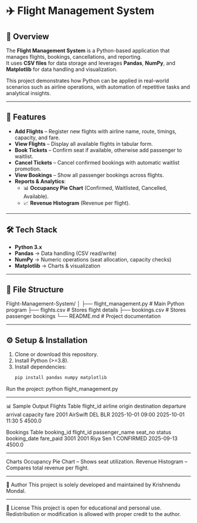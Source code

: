 # ✈️ Flight Management System

## 📌 Overview
The **Flight Management System** is a Python-based application that manages flights, bookings, cancellations, and reporting.  
It uses **CSV files** for data storage and leverages **Pandas**, **NumPy**, and **Matplotlib** for data handling and visualization.  

This project demonstrates how Python can be applied in real-world scenarios such as airline operations, with automation of repetitive tasks and analytical insights.  

---

## 🚀 Features
- **Add Flights** – Register new flights with airline name, route, timings, capacity, and fare.  
- **View Flights** – Display all available flights in tabular form.  
- **Book Tickets** – Confirm seat if available, otherwise add passenger to waitlist.  
- **Cancel Tickets** – Cancel confirmed bookings with automatic waitlist promotion.  
- **View Bookings** – Show all passenger bookings across flights.  
- **Reports & Analytics**:  
  - 📊 **Occupancy Pie Chart** (Confirmed, Waitlisted, Cancelled, Available).  
  - 📈 **Revenue Histogram** (Revenue per flight).  

---

## 🛠️ Tech Stack
- **Python 3.x**  
- **Pandas** → Data handling (CSV read/write)  
- **NumPy** → Numeric operations (seat allocation, capacity checks)  
- **Matplotlib** → Charts & visualization  

---

## 📂 File Structure
Flight-Management-System/
│
├── flight_management.py # Main Python program
├── flights.csv # Stores flight details
├── bookings.csv # Stores passenger bookings
└── README.md # Project documentation

---

## ⚙️ Setup & Installation
1. Clone or download this repository.  
2. Install Python (>=3.8).  
3. Install dependencies:
   ```bash
   pip install pandas numpy matplotlib
Run the project:
python flight_management.py

---

📊 Sample Output
Flights Table
 flight_id  airline   origin destination   departure         arrival     capacity   fare
     2001   AirSwift  DEL    BLR           2025-10-01 09:00  2025-10-01 11:30   5   4500.0
     
Bookings Table
 booking_id flight_id passenger_name seat_no status      booking_date fare_paid
     3001       2001  Riya Sen       1       CONFIRMED   2025-09-13   4500.0

---

Charts
Occupancy Pie Chart – Shows seat utilization.
Revenue Histogram – Compares total revenue per flight.

---

👤 Author
This project is solely developed and maintained by Krishnendu Mondal.

---

📜 License
This project is open for educational and personal use. Redistribution or modification is allowed with proper credit to the author.
